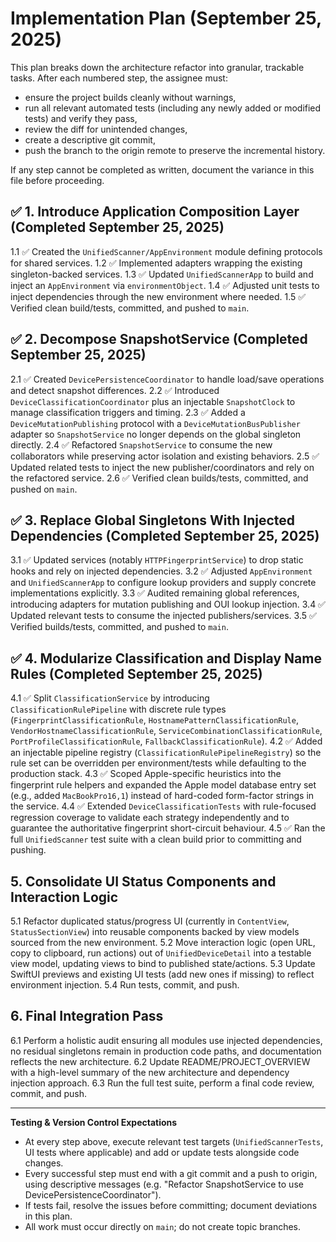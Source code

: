 # Implementation Plan (September 25, 2025)

This plan breaks down the architecture refactor into granular, trackable tasks. After each numbered step, the assignee must:

- ensure the project builds cleanly without warnings,
- run all relevant automated tests (including any newly added or modified tests) and verify they pass,
- review the diff for unintended changes,
- create a descriptive git commit,
- push the branch to the origin remote to preserve the incremental history.

If any step cannot be completed as written, document the variance in this file before proceeding.

## ✅ 1. Introduce Application Composition Layer (Completed September 25, 2025)
1.1 ✅ Created the `UnifiedScanner/AppEnvironment` module defining protocols for shared services.
1.2 ✅ Implemented adapters wrapping the existing singleton-backed services.
1.3 ✅ Updated `UnifiedScannerApp` to build and inject an `AppEnvironment` via `environmentObject`.
1.4 ✅ Adjusted unit tests to inject dependencies through the new environment where needed.
1.5 ✅ Verified clean build/tests, committed, and pushed to `main`.

## ✅ 2. Decompose SnapshotService (Completed September 25, 2025)
2.1 ✅ Created `DevicePersistenceCoordinator` to handle load/save operations and detect snapshot differences.
2.2 ✅ Introduced `DeviceClassificationCoordinator` plus an injectable `SnapshotClock` to manage classification triggers and timing.
2.3 ✅ Added a `DeviceMutationPublishing` protocol with a `DeviceMutationBusPublisher` adapter so `SnapshotService` no longer depends on the global singleton directly.
2.4 ✅ Refactored `SnapshotService` to consume the new collaborators while preserving actor isolation and existing behaviors.
2.5 ✅ Updated related tests to inject the new publisher/coordinators and rely on the refactored service.
2.6 ✅ Verified clean builds/tests, committed, and pushed on `main`.

## ✅ 3. Replace Global Singletons With Injected Dependencies (Completed September 25, 2025)
3.1 ✅ Updated services (notably `HTTPFingerprintService`) to drop static hooks and rely on injected dependencies.
3.2 ✅ Adjusted `AppEnvironment` and `UnifiedScannerApp` to configure lookup providers and supply concrete implementations explicitly.
3.3 ✅ Audited remaining global references, introducing adapters for mutation publishing and OUI lookup injection.
3.4 ✅ Updated relevant tests to consume the injected publishers/services.
3.5 ✅ Verified builds/tests, committed, and pushed to `main`.

## ✅ 4. Modularize Classification and Display Name Rules (Completed September 25, 2025)
4.1 ✅ Split `ClassificationService` by introducing `ClassificationRulePipeline` with discrete rule types (`FingerprintClassificationRule`, `HostnamePatternClassificationRule`, `VendorHostnameClassificationRule`, `ServiceCombinationClassificationRule`, `PortProfileClassificationRule`, `FallbackClassificationRule`).
4.2 ✅ Added an injectable pipeline registry (`ClassificationRulePipelineRegistry`) so the rule set can be overridden per environment/tests while defaulting to the production stack.
4.3 ✅ Scoped Apple-specific heuristics into the fingerprint rule helpers and expanded the Apple model database entry set (e.g., added `MacBookPro16,1`) instead of hard-coded form-factor strings in the service.
4.4 ✅ Extended `DeviceClassificationTests` with rule-focused regression coverage to validate each strategy independently and to guarantee the authoritative fingerprint short-circuit behaviour.
4.5 ✅ Ran the full `UnifiedScanner` test suite with a clean build prior to committing and pushing.

## 5. Consolidate UI Status Components and Interaction Logic
5.1 Refactor duplicated status/progress UI (currently in `ContentView`, `StatusSectionView`) into reusable components backed by view models sourced from the new environment.
5.2 Move interaction logic (open URL, copy to clipboard, run actions) out of `UnifiedDeviceDetail` into a testable view model, updating views to bind to published state/actions.
5.3 Update SwiftUI previews and existing UI tests (add new ones if missing) to reflect environment injection.
5.4 Run tests, commit, and push.

## 6. Final Integration Pass
6.1 Perform a holistic audit ensuring all modules use injected dependencies, no residual singletons remain in production code paths, and documentation reflects the new architecture.
6.2 Update README/PROJECT_OVERVIEW with a high-level summary of the new architecture and dependency injection approach.
6.3 Run the full test suite, perform a final code review, commit, and push.

---

**Testing & Version Control Expectations**
- At every step above, execute relevant test targets (`UnifiedScannerTests`, UI tests where applicable) and add or update tests alongside code changes.
- Every successful step must end with a git commit and a push to origin, using descriptive messages (e.g. "Refactor SnapshotService to use DevicePersistenceCoordinator").
- If tests fail, resolve the issues before committing; document deviations in this plan.
- All work must occur directly on `main`; do not create topic branches.
